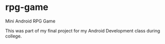 # rpg-game
Mini Android RPG Game

This was part of my final project for my Android Development class during college.

